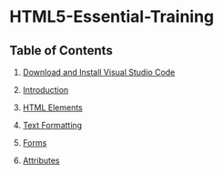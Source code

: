 # HTML5-Essential-Training
 
## Table of Contents
1. [Download and Install Visual Studio Code]()

2. [Introduction]()

3. [HTML Elements]()

4. [Text Formatting]()

5. [Forms]()

6. [Attributes]()